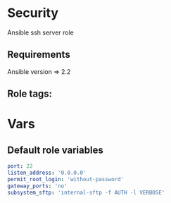 # Security
Ansible ssh server role

## Requirements
Ansible version => 2.2

## Role tags:

# Vars
## Default role variables
```yaml
port: 22
listen_address: '0.0.0.0'
permit_root_login: 'without-password'
gateway_ports: 'no'
subsystem_sftp: 'internal-sftp -f AUTH -l VERBOSE'
```
